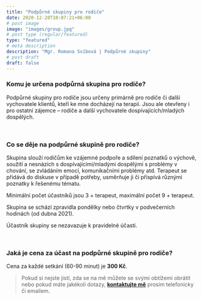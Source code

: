 ```yaml
---
title: "Podpůrné skupiny pro rodiče"
date: 2020-12-28T10:07:21+06:00
# post image
image: "images/group.jpg"
# post type (regular/featured)
type: "featured"
# meta description
description: "Mgr. Romana Svíbová | Podpůrné skupiny"
# post draft
draft: false
---
```


### Komu je určena podpůrná skupina pro rodiče?
Podpůrné skupiny pro rodiče jsou určeny primárně pro rodiče či další vychovatele klientů, kteří ke mne docházejí na terapii. Jsou ale otevřeny i pro ostatní zájemce – rodiče a další vychovatele dospívajících/mladých dospělých.

<br>

### Co se děje na podpůrné skupině pro rodiče?
Skupina slouží rodičům ke vzájemné podpoře a sdílení poznatků o výchově, soužití a nesnázích s dospívajícími/mladými dospělými s problémy v chování, se zvládáním emocí, komunikačními problémy atd.
Terapeut se přidává do diskuse v případě potřeby, usměrňuje ji či přispívá různými poznatky k řešenému tématu.

Minimální počet účastníků jsou 3 + terapeut, maximální počet 9 + terapeut.

Skupina se schází zpravidla pondělky nebo čtvrtky v podvečerních hodinách (od dubna 2021). 

Účastník skupiny se nezavazuje k pravidelné účasti.

<br>

### Jaká je cena za účast na podpůrné skupině pro rodiče?
Cena za každé setkání (60-90 minut) je **300 Kč**.

> Pokud si nejste jistí, zda se na mě můžete se svými obtížemi obrátit nebo pokud máte jakékoli dotazy, [**kontaktujte mě**](/contact) prosím telefonicky či emailem.
